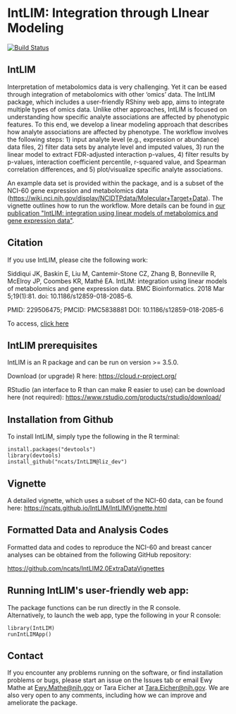 # IntLIM:  Integration through LInear Modeling
[![Build Status](https://travis-ci.org/ncats/IntLIM.svg?branch=liz_dev)](https://travis-ci.org/ncats/IntLIM)

## IntLIM

Interpretation of metabolomics data is very challenging.  Yet it can be eased through integration of metabolomics with other ‘omics’ data. The IntLIM package, which includes a user-friendly RShiny web app, aims to integrate multiple types of omics data.  Unlike other approaches, IntLIM is focused on understanding how specific analyte associations are affected by phenotypic features.  To this end, we develop a linear modeling approach that describes how analyte associations are affected by phenotype.  The workflow involves the following steps: 1) input analyte level (e.g., expression or abundance) data files, 2) filter data sets by analyte level and imputed values, 3) run the linear model to extract FDR-adjusted interaction p-values, 4) filter results by p-values, interaction coefficient percentile, r-squared value, and Spearman correlation differences, and 5) plot/visualize specific analyte associations. 

An example data set is provided within the package, and is a subset of the NCI-60 gene expression and metabolomics data (https://wiki.nci.nih.gov/display/NCIDTPdata/Molecular+Target+Data).  The vignette outlines how to run the workflow. More details can be found in <a href="https://bmcbioinformatics.biomedcentral.com/articles/10.1186/s12859-018-2085-6" target="_blank"> our publication "IntLIM: integration using linear models of metabolomics and gene expression data"</a>.

## Citation
If you use IntLIM, please cite the following work:

Siddiqui JK, Baskin E, Liu M, Cantemir-Stone CZ, Zhang B, Bonneville R, McElroy JP, Coombes KR, Mathé EA. IntLIM: integration using linear models of metabolomics and gene expression data. BMC Bioinformatics. 2018 Mar 5;19(1):81. doi: 10.1186/s12859-018-2085-6.

PMID: 229506475; PMCID: PMC5838881 DOI: 10.1186/s12859-018-2085-6

To access, [click here](https://www.ncbi.nlm.nih.gov/pmc/articles/PMC5838881/)


## IntLIM prerequisites

IntLIM is an R package and can be run on version >= 3.5.0. 

Download (or upgrade) R here: https://cloud.r-project.org/

RStudio (an interface to R than can make R easier to use) can be download here (not required): https://www.rstudio.com/products/rstudio/download/

## Installation from Github

To install IntLIM, simply type the following in the R terminal:

```
install.packages("devtools")
library(devtools)
install_github("ncats/IntLIM@liz_dev")
```
## Vignette

A detailed vignette, which uses a subset of the NCI-60 data, can be found here:
https://ncats.github.io/IntLIM/IntLIMVignette.html

## Formatted Data and Analysis Codes

Formatted data and codes to reproduce the NCI-60 and breast cancer analyses can be obtained from the following GitHub repository:

https://github.com/ncats/IntLIM2.0ExtraDataVignettes


## Running IntLIM's user-friendly web app:

The package functions can be run directly in the R console.  
Alternatively, to launch the web app, type the following in your R console:

```
library(IntLIM)
runIntLIMApp()
```

## Contact

If you encounter any problems running on the software, or find installation problems or bugs, please start an issue on the Issues tab or email Ewy Mathe at Ewy.Mathe@nih.gov or Tara Eicher at Tara.Eicher@nih.gov.  We are also very open to any comments, including how we can improve and ameliorate the package.
